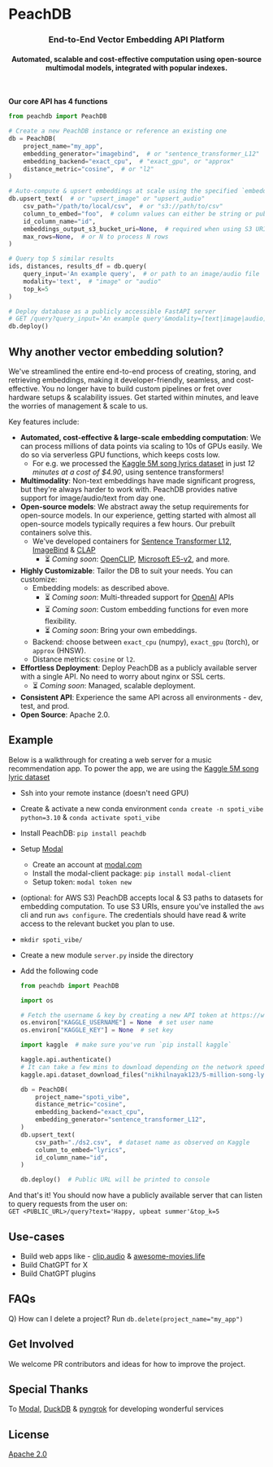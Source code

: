 # PeachDB

<h3 align="center">End-to-End Vector Embedding API Platform</h3>
<h4 align="center">Automated, scalable and cost-effective computation using open-source multimodal models, integrated with popular indexes.</h4>

<br/>

**Our core API has 4 functions**

```python
from peachdb import PeachDB

# Create a new PeachDB instance or reference an existing one
db = PeachDB(
    project_name="my_app",
    embedding_generator="imagebind",  # or "sentence_transformer_L12"
    embedding_backend="exact_cpu",  # "exact_gpu", or "approx"
    distance_metric="cosine",  # or "l2"
)

# Auto-compute & upsert embeddings at scale using the specified `embedding_generator` model
db.upsert_text(  # or "upsert_image" or "upsert_audio"
    csv_path="/path/to/local/csv",  # or "s3://path/to/csv"
    column_to_embed="foo",  # column values can either be string or public URI to image/audio
    id_column_name="id",
    embeddings_output_s3_bucket_uri=None,  # required when using S3 URI for `csv_path`
    max_rows=None,  # or N to process N rows
)

# Query top 5 similar results
ids, distances, results_df = db.query(
    query_input='An example query',  # or path to an image/audio file
    modality='text',  # "image" or "audio"
    top_k=5
)

# Deploy database as a publicly accessible FastAPI server
# GET /query?query_input='An example query'&modality=[text|image|audio]&top_k=5 to fetch 5 most similar results
db.deploy()
```

## Why another vector embedding solution?
We've streamlined the entire end-to-end process of creating, storing, and retrieving embeddings, making it developer-friendly, seamless, and cost-effective. You no longer have to build custom pipelines or fret over hardware setups & scalability issues. Get started within minutes, and leave the worries of management & scale to us.

Key features include:
* **Automated, cost-effective & large-scale embedding computation**: We can process millions of data points via scaling to 10s of GPUs easily. We do so via serverless GPU functions, which keeps costs low.
    - For e.g. we processed the [Kaggle 5M song lyrics dataset](https://www.kaggle.com/datasets/nikhilnayak123/5-million-song-lyrics-dataset?resource=download&select=ds2.csv) in just *12 minutes at a cost of $4.90*, using sentence transformers!
* **Multimodality**: Non-text embeddings have made significant progress, but they're always harder to work with. PeachDB provides native support for image/audio/text from day one.
* **Open-source models**: We abstract away the setup requirements for open-source models. In our experience, getting started with almost all open-source models typically requires a few hours. Our prebuilt containers solve this.
    - We've developed containers for [Sentence Transformer L12](https://huggingface.co/sentence-transformers/all-MiniLM-L12-v2), [ImageBind](https://github.com/facebookresearch/ImageBind) & [CLAP](https://github.com/LAION-AI/CLAP)
        - ⏳ *Coming soon*: [OpenCLIP](https://github.com/mlfoundations/open_clip), [Microsoft E5-v2](https://arxiv.org/pdf/2212.03533.pdf), and more.
* **Highly Customizable**: Tailor the DB to suit your needs. You can customize:
    - Embedding models: as described above.
        - ⏳ *Coming soon*: Multi-threaded support for [OpenAI](https://platform.openai.com/docs/guides/embeddings) APIs
        - ⏳ *Coming soon*: Custom embedding functions for even more flexibility.
        - ⏳ *Coming soon*: Bring your own embeddings.
    - Backend: choose between `exact_cpu` (numpy), `exact_gpu` (torch), or `approx` (HNSW).
    - Distance metrics: `cosine` or `l2`.
* **Effortless Deployment**: Deploy PeachDB as a publicly available server with a single API. No need to worry about nginx or SSL certs.
    - ⏳ *Coming soon*: Managed, scalable deployment.
* **Consistent API**: Experience the same API across all environments - dev, test, and prod.
* **Open Source**: Apache 2.0.


## Example

Below is a walkthrough for creating a web server for a music recommendation app. To power the app, we are using the [Kaggle 5M song lyric dataset](https://www.kaggle.com/datasets/nikhilnayak123/5-million-song-lyrics-dataset?resource=download&select=ds2.csv)


- Ssh into your remote instance (doesn't need GPU)
- Create & activate a new conda environment `conda create -n spoti_vibe python=3.10` & `conda activate spoti_vibe`
- Install PeachDB: `pip install peachdb`
- Setup [Modal](https://modal.com)
    - Create an account at [modal.com](https://modal.com)
    - Install the modal-client package: `pip install modal-client`
    - Setup token: `modal token new`

- (optional: for AWS S3) PeachDB accepts local & S3 paths to datasets for embedding computation. To use S3 URIs, ensure you've installed the `aws` cli and run `aws configure`. The credentials should have read & write access to the relevant bucket you plan to use.
- `mkdir spoti_vibe/`
- Create a new module `server.py` inside the directory
- Add the following code
    ```python
    from peachdb import PeachDB

    import os

    # Fetch the username & key by creating a new API token at https://www.kaggle.com/settings
    os.environ["KAGGLE_USERNAME"] = None  # set user name
    os.environ["KAGGLE_KEY"] = None  # set key

    import kaggle  # make sure you've run `pip install kaggle`

    kaggle.api.authenticate()
    # It can take a few mins to download depending on the network speed
    kaggle.api.dataset_download_files("nikhilnayak123/5-million-song-lyrics-dataset", path=".", unzip=True)

    db = PeachDB(
        project_name="spoti_vibe",
        distance_metric="cosine",
        embedding_backend="exact_cpu",
        embedding_generator="sentence_transformer_L12",
    )
    db.upsert_text(
        csv_path="./ds2.csv",  # dataset name as observed on Kaggle
        column_to_embed="lyrics",
        id_column_name="id",
    )

    db.deploy()  # Public URL will be printed to console
    ```

And that's it! You should now have a publicly available server that can listen to query requests from the user on: <br/>
`GET <PUBLIC_URL>/query?text='Happy, upbeat summer'&top_k=5`

## Use-cases
- Build web apps like - [clip.audio](https://www.clip.audio/) & [awesome-movies.life](https://awesome-movies.life/)
- Build ChatGPT for X
- Build ChatGPT plugins


## FAQs
Q) How can I delete a project?
Run `db.delete(project_name="my_app")`


## Get Involved
We welcome PR contributors and ideas for how to improve the project.

## Special Thanks
To [Modal](https://modal.com/), [DuckDB](https://github.com/duckdb/duckdb) & [pyngrok](https://pypi.org/project/pyngrok/) for developing wonderful services

## License
[Apache 2.0](./LICENSE)
